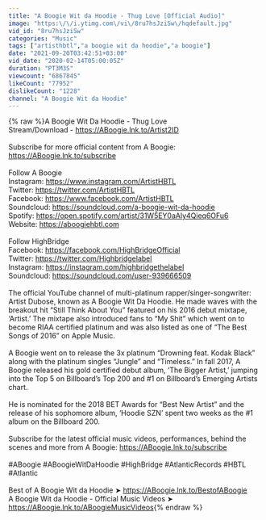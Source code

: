 ```yaml
---
title: "A Boogie Wit da Hoodie - Thug Love [Official Audio]"
image: "https:\/\/i.ytimg.com\/vi\/8ru7hsJziSw\/hqdefault.jpg"
vid_id: "8ru7hsJziSw"
categories: "Music"
tags: ["artisthbtl","a boogie wit da hoodie","a boogie"]
date: "2021-09-20T03:42:51+03:00"
vid_date: "2020-02-14T05:00:05Z"
duration: "PT3M3S"
viewcount: "6867845"
likeCount: "77952"
dislikeCount: "1228"
channel: "A Boogie Wit da Hoodie"
---
```

{% raw %}A Boogie Wit Da Hoodie - Thug Love<br />Stream/Download - <a rel="nofollow" target="blank" href="https://ABoogie.lnk.to/Artist2ID">https://ABoogie.lnk.to/Artist2ID</a><br /><br />Subscribe for more official content from A Boogie: <a rel="nofollow" target="blank" href="https://ABoogie.lnk.to/subscribe">https://ABoogie.lnk.to/subscribe</a><br /><br />Follow A Boogie<br />Instagram: <a rel="nofollow" target="blank" href="https://www.instagram.com/ArtistHBTL">https://www.instagram.com/ArtistHBTL</a><br />Twitter: <a rel="nofollow" target="blank" href="https://twitter.com/ArtistHBTL">https://twitter.com/ArtistHBTL</a><br />Facebook: <a rel="nofollow" target="blank" href="https://www.facebook.com/ArtistHBTL">https://www.facebook.com/ArtistHBTL</a><br />Soundcloud: <a rel="nofollow" target="blank" href="https://soundcloud.com/a-boogie-wit-da-hoodie">https://soundcloud.com/a-boogie-wit-da-hoodie</a><br />Spotify: <a rel="nofollow" target="blank" href="https://open.spotify.com/artist/31W5EY0aAly4Qieq6OFu6">https://open.spotify.com/artist/31W5EY0aAly4Qieq6OFu6</a><br />Website: <a rel="nofollow" target="blank" href="https://aboogiehbtl.com">https://aboogiehbtl.com</a><br /><br />Follow HighBridge<br />Facebook: <a rel="nofollow" target="blank" href="https://facebook.com/HighBridgeOfficial">https://facebook.com/HighBridgeOfficial</a><br />Twitter: <a rel="nofollow" target="blank" href="https://twitter.com/Highbridgelabel">https://twitter.com/Highbridgelabel</a><br />Instagram: <a rel="nofollow" target="blank" href="https://instagram.com/highbridgethelabel">https://instagram.com/highbridgethelabel</a><br />Soundcloud: <a rel="nofollow" target="blank" href="https://soundcloud.com/user-939666509">https://soundcloud.com/user-939666509</a><br /><br />The official YouTube channel of multi-platinum rapper/singer-songwriter: Artist Dubose, known as A Boogie Wit Da Hoodie. He made waves with the breakout hit “Still Think About You” featured on his 2016 debut mixtape, ‘Artist.’ The mixtape also introduced fans to “My Shit” which went on to become RIAA certified platinum and was also listed as one of “The Best Songs of 2016” on Apple Music.<br /><br />A Boogie went on to release the 3x platinum “Drowning feat. Kodak Black” along with the platinum singles “Jungle” and “Timeless.” In fall 2017, A Boogie released his gold certified debut album, ‘The Bigger Artist,’ jumping into the Top 5 on Billboard’s Top 200 and #1 on Billboard’s Emerging Artists chart.<br /><br />He is nominated for the 2018 BET Awards for “Best New Artist” and the release of his sophomore album, ‘Hoodie SZN’ spent two weeks as the #1 album on the Billboard 200.<br /><br />Subscribe for the latest official music videos, performances, behind the scenes and more from A Boogie: <a rel="nofollow" target="blank" href="https://ABoogie.lnk.to/subscribe">https://ABoogie.lnk.to/subscribe</a><br /><br />#ABoogie #ABoogieWitDaHoodie #HighBridge #AtlanticRecords #HBTL #Atlantic<br /><br />Best of A Boogie Wit da Hoodie ➤ <a rel="nofollow" target="blank" href="https://ABoogie.lnk.to/BestofABoogie">https://ABoogie.lnk.to/BestofABoogie</a><br />A Boogie Wit da Hoodie - Official Music Videos ➤ <a rel="nofollow" target="blank" href="https://ABoogie.lnk.to/ABoogieMusicVideos">https://ABoogie.lnk.to/ABoogieMusicVideos</a>{% endraw %}
